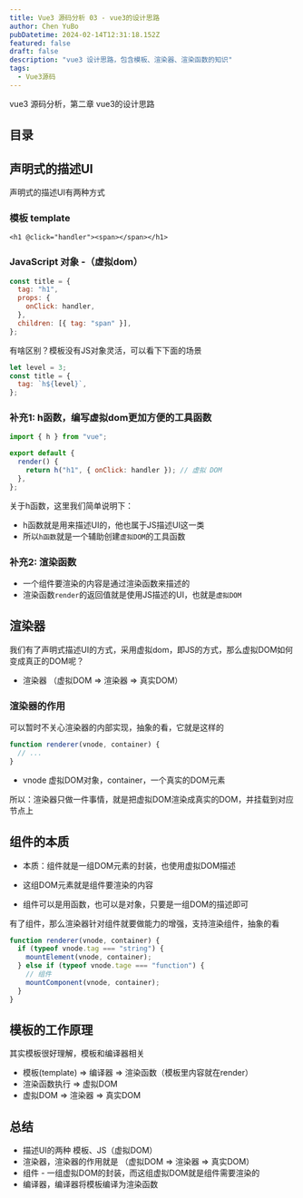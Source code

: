 ```yaml
---
title: Vue3 源码分析 03 - vue3的设计思路
author: Chen YuBo
pubDatetime: 2024-02-14T12:31:18.152Z
featured: false
draft: false
description: "vue3 设计思路，包含模板、渲染器、渲染函数的知识"
tags:
  - Vue3源码
---
```


vue3 源码分析，第二章 vue3的设计思路

## 目录

## 声明式的描述UI

声明式的描述UI有两种方式

### 模板 template

```vue
<h1 @click="handler"><span></span></h1>
```

### JavaScript 对象 -（虚拟dom）

```js
const title = {
  tag: "h1",
  props: {
    onClick: handler,
  },
  children: [{ tag: "span" }],
};
```

有啥区别？模板没有JS对象灵活，可以看下下面的场景

```js
let level = 3;
const title = {
  tag: `h${level}`,
};
```

### 补充1: h函数，编写虚拟dom更加方便的工具函数

```js
import { h } from "vue";

export default {
  render() {
    return h("h1", { onClick: handler }); // 虚拟 DOM
  },
};
```

关于h函数，这里我们简单说明下：

- h函数就是用来描述UI的，他也属于JS描述UI这一类
- 所以`h函数`就是一个辅助创建`虚拟DOM`的工具函数

### 补充2: 渲染函数

- 一个组件要渲染的内容是通过渲染函数来描述的
- 渲染函数`render`的返回值就是使用JS描述的UI，也就是`虚拟DOM`

## 渲染器

我们有了声明式描述UI的方式，采用虚拟dom，即JS的方式，那么虚拟DOM如何变成真正的DOM呢？

- 渲染器 （虚拟DOM => 渲染器 => 真实DOM）

### 渲染器的作用

可以暂时不关心渲染器的内部实现，抽象的看，它就是这样的

```js
function renderer(vnode, container) {
  // ...
}
```

- vnode 虚拟DOM对象，container，一个真实的DOM元素

所以：渲染器只做一件事情，就是把虚拟DOM渲染成真实的DOM，并挂载到对应节点上

## 组件的本质

- 本质：组件就是一组DOM元素的封装，也使用虚拟DOM描述
- 这组DOM元素就是组件要渲染的内容

- 组件可以是用函数，也可以是对象，只要是一组DOM的描述即可

有了组件，那么渲染器针对组件就要做能力的增强，支持渲染组件，抽象的看

```js
function renderer(vnode, container) {
  if (typeof vnode.tag === "string") {
    mountElement(vnode, container);
  } else if (typeof vnode.tage === "function") {
    // 组件
    mountComponent(vnode, container);
  }
}
```

## 模板的工作原理

其实模板很好理解，模板和编译器相关

- 模板(template) => 编译器 => 渲染函数（模板里内容就在render）
- 渲染函数执行 => 虚拟DOM
- 虚拟DOM => 渲染器 => 真实DOM

## 总结

- 描述UI的两种 模板、JS（虚拟DOM）
- 渲染器，渲染器的作用就是 （虚拟DOM => 渲染器 => 真实DOM）
- 组件 - 一组虚拟DOM的封装，而这组虚拟DOM就是组件需要渲染的
- 编译器，编译器将模板编译为渲染函数
